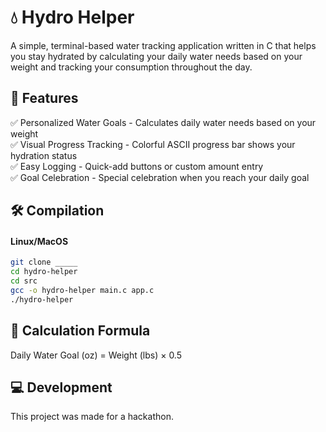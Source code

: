 # 💧 Hydro Helper
A simple, terminal-based water tracking application written in C that helps you stay hydrated by calculating your daily water needs based on your weight and tracking your consumption throughout the day.

## 🚀 Features
✅ Personalized Water Goals - Calculates daily water needs based on your weight  
✅ Visual Progress Tracking - Colorful ASCII progress bar shows your hydration status  
✅ Easy Logging - Quick-add buttons or custom amount entry  
✅ Goal Celebration - Special celebration when you reach your daily goal

## 🛠️ Compilation
#### Linux/MacOS
```bash
git clone _____
cd hydro-helper
cd src
gcc -o hydro-helper main.c app.c
./hydro-helper
```

## 🔢 Calculation Formula
Daily Water Goal (oz) = Weight (lbs) × 0.5

## 💻 Development
This project was made for a hackathon.
